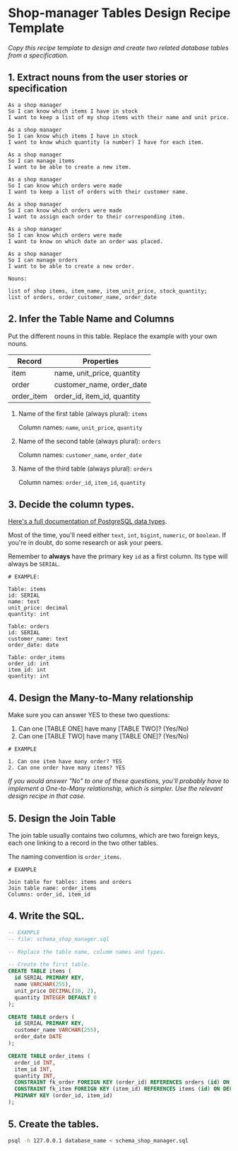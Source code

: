 # Shop-manager Tables Design Recipe Template

_Copy this recipe template to design and create two related database tables from a specification._

## 1. Extract nouns from the user stories or specification

```
As a shop manager
So I can know which items I have in stock
I want to keep a list of my shop items with their name and unit price.

As a shop manager
So I can know which items I have in stock
I want to know which quantity (a number) I have for each item.

As a shop manager
So I can manage items
I want to be able to create a new item.

As a shop manager
So I can know which orders were made
I want to keep a list of orders with their customer name.

As a shop manager
So I can know which orders were made
I want to assign each order to their corresponding item.

As a shop manager
So I can know which orders were made
I want to know on which date an order was placed. 

As a shop manager
So I can manage orders
I want to be able to create a new order.
```

```
Nouns:

list of shop items, item_name, item_unit_price, stock_quantity;
list of orders, order_customer_name, order_date
```

## 2. Infer the Table Name and Columns

Put the different nouns in this table. Replace the example with your own nouns.

| Record                | Properties                        |
| --------------------- | ------------------------          |
| item                  | name, unit_price, quantity
| order                 | customer_name, order_date
| order_item            | order_id, item_id, quantity

1. Name of the first table (always plural): `items` 

    Column names: `name`, `unit_price`, `quantity`

2. Name of the second table (always plural): `orders` 

    Column names: `customer_name`, `order_date`

3. Name of the third table (always plural): `orders` 

    Column names: `order_id`, `item_id`, `quantity`

## 3. Decide the column types.

[Here's a full documentation of PostgreSQL data types](https://www.postgresql.org/docs/current/datatype.html).

Most of the time, you'll need either `text`, `int`, `bigint`, `numeric`, or `boolean`. If you're in doubt, do some research or ask your peers.

Remember to **always** have the primary key `id` as a first column. Its type will always be `SERIAL`.

```
# EXAMPLE:

Table: items
id: SERIAL
name: text
unit_price: decimal
quantity: int

Table: orders
id: SERIAL
customer_name: text
order_date: date

Table: order_items
order_id: int
item_id: int
quantity: int
```

## 4. Design the Many-to-Many relationship

Make sure you can answer YES to these two questions:

1. Can one [TABLE ONE] have many [TABLE TWO]? (Yes/No)
2. Can one [TABLE TWO] have many [TABLE ONE]? (Yes/No)

```
# EXAMPLE

1. Can one item have many order? YES
2. Can one order have many items? YES
```

_If you would answer "No" to one of these questions, you'll probably have to implement a One-to-Many relationship, which is simpler. Use the relevant design recipe in that case._

## 5. Design the Join Table

The join table usually contains two columns, which are two foreign keys, each one linking to a record in the two other tables.

The naming convention is `order_items`.

```
# EXAMPLE

Join table for tables: items and orders
Join table name: order_items
Columns: order_id, item_id
```

## 4. Write the SQL.

```sql
-- EXAMPLE
-- file: schema_shop_manager.sql

-- Replace the table name, columm names and types.

-- Create the first table.
CREATE TABLE items (
  id SERIAL PRIMARY KEY,
  name VARCHAR(255),
  unit_price DECIMAL(10, 2),
  quantity INTEGER DEFAULT 0
);

CREATE TABLE orders (
  id SERIAL PRIMARY KEY,
  customer_name VARCHAR(255),
  order_date DATE
);

CREATE TABLE order_items (
  order_id INT,
  item_id INT,
  quantity INT,
  CONSTRAINT fk_order FOREIGN KEY (order_id) REFERENCES orders (id) ON DELETE CASCADE,
  CONSTRAINT fk_item FOREIGN KEY (item_id) REFERENCES items (id) ON DELETE CASCADE,
  PRIMARY KEY (order_id, item_id)
);

```

## 5. Create the tables.

```bash
psql -h 127.0.0.1 database_name < schema_shop_manager.sql
```